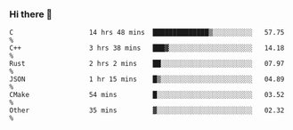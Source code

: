 ### Hi there 👋

<!--
**WShiBin/WShiBin** is a ✨ _special_ ✨ repository because its `README.md` (this file) appears on your GitHub profile.

Here are some ideas to get you started:

- 🔭 I’m currently working on ...
- 🌱 I’m currently learning ...
- 👯 I’m looking to collaborate on ...
- 🤔 I’m looking for help with ...
- 💬 Ask me about ...
- 📫 How to reach me: ...
- 😄 Pronouns: ...
- ⚡ Fun fact: ...
-->

<!--START_SECTION:waka-->

```text
C                   14 hrs 48 mins  ██████████████▒░░░░░░░░░░   57.75 %
C++                 3 hrs 38 mins   ███▓░░░░░░░░░░░░░░░░░░░░░   14.18 %
Rust                2 hrs 2 mins    ██░░░░░░░░░░░░░░░░░░░░░░░   07.97 %
JSON                1 hr 15 mins    █▒░░░░░░░░░░░░░░░░░░░░░░░   04.89 %
CMake               54 mins         █░░░░░░░░░░░░░░░░░░░░░░░░   03.52 %
Other               35 mins         ▓░░░░░░░░░░░░░░░░░░░░░░░░   02.32 %
```

<!--END_SECTION:waka-->

